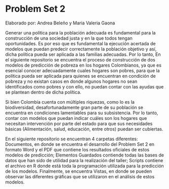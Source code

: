 # Problem Set 2

Elaborado por: Andrea Beleño y Maria Valeria Gaona

Generar una política para la población adecuada es fundamental para la construcción de una sociedad justa y en la que todos tengan oportunidades. Es por eso que es fundamental la ejecución acertada de modelos que puedan predecir correctamente la población objetivo y así,  dicha política pueda ser aplicada a las familias adecuadas. Por lo tanto, En el siguiente repositorio se encuentra el proceso de construcción de dos modelos de predicción de pobreza en los hogares Colombianos, ya que es esencial conocer adecuadamente cuales hogares son pobres, para que la política pueda ser aplicada para quienes se encuentran en condición de pobreza y no existan casos en donde algunos hogares no sean identificados como pobres y con ello, no puedan contar con las ayudas que se plantean dentro de dicha política.

Si bien Colombia cuenta con múltiples riquezas, como lo es la biodiversidad, desafortunadamente gran parte de su población se encuentra en condiciones lamentables para su subsistencia. Por lo tanto, contar con modelos que puedan indicar cuáles son los hogares que necesitan intervención por parte del estado para que sus necesidades básicas (Alimentación, salud, educación, entre otros) puedan ser cubiertas. 

En el siguiente repositorio se encuentran 4 carpetas diferentes: Documentos, en donde se encuentra el desarrollo del Problem Set 2 en formato Word y el PDF que contiene los resultados oficiales de estos modelos de predicción; Elementos Guardados contiende todas las bases de datos que han sido de utilidad para la realización del taller; Scripts contiene el archivo en R donde está toda la programación utilizada para la predicción de los modelos. Finalmente, se encuentra Vistas, en donde se pueden observar las diferentes gráficas que se utilizaron en el análisis de estos modelos.
